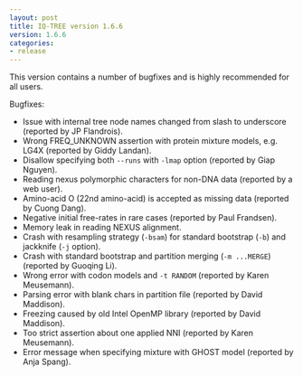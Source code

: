 ```yaml
---
layout: post
title: IQ-TREE version 1.6.6
version: 1.6.6
categories: 
- release
---
```


This version contains a number of bugfixes and is highly recommended for all users.

Bugfixes:

* Issue with internal tree node names changed from slash to underscore (reported by JP Flandrois).
* Wrong FREQ_UNKNOWN assertion with protein mixture models, e.g. LG4X (reported by Giddy Landan).
* Disallow specifying both `--runs` with `-lmap` option (reported by Giap Nguyen).
* Reading nexus polymorphic characters for non-DNA data (reported by a web user).
* Amino-acid O (22nd amino-acid) is accepted as missing data (reported by Cuong Dang).
* Negative initial free-rates in rare cases (reported by Paul Frandsen).
* Memory leak in reading NEXUS alignment.
* Crash with resampling strategy (`-bsam`) for standard bootstrap (`-b`) and jackknife (`-j` option).
* Crash with standard bootstrap and partition merging (`-m ...MERGE`) (reported by Guoqing Li).
* Wrong error with codon models and `-t RANDOM` (reported by Karen Meusemann).
* Parsing error with blank chars in partition file (reported by David Maddison).
* Freezing caused by old Intel OpenMP library (reported by David Maddison).
* Too strict assertion about one applied NNI (reported by Karen Meusemann).
* Error message when specifying mixture with GHOST model (reported by Anja Spang).

